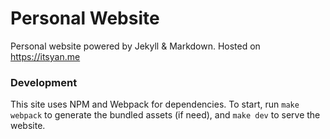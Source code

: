 # Personal Website

Personal website powered by Jekyll & Markdown. Hosted on <https://itsyan.me>

### Development

This site uses NPM and Webpack for dependencies. To start, run `make webpack` to generate the bundled assets (if need), and `make dev` to serve the website.
